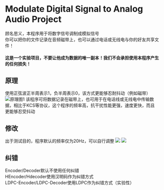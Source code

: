 # Modulate Digital Signal to Analog Audio Project
顾名思义，本程序用于将数字信号调制成模拟信号<br>
你可以把你的文件记录在音频磁带上，也可以通过电话或无线电与你的好友共享文件！
#### 这是一个实验项目，不要让他成为数据的唯一副本！我们不会承担使用本程序产生的任何损失！
## 原理
使用正弦波正半周表示1，负半周表示0，该方式更能够忍耐抖动（例如磁带）
![原理图1](https://i.miji.bid/2025/05/06/701a338f3d73369bbfb68622ee85afb6.png)
该程序可将数据记录在磁带上，也可用于在电话线或无线电中传输数据，相比于KCS等协议，这个程序的频率高，抗干扰性能更强，速度更快，而且更能够忍受抖动
## 修改
出于测试目的，程序默认的频率仅为20Hz，可以自行调整
![ ](https://i.miji.bid/2025/05/06/f1b57cbc9c201e4421e9b686b82535fc.png)
![ ](https://i.miji.bid/2025/05/06/76d813736b06e2b3fe208c3cd14353bf.png)
## 纠错
Encoder/Decoder默认不使用任何纠错<br>
HEncoder/Hdecoder使用汉明码作为纠错方式<br>
LDPC-Encoder/LDPC-Decoder使用LDPC作为纠错方式（实验性）<br>
